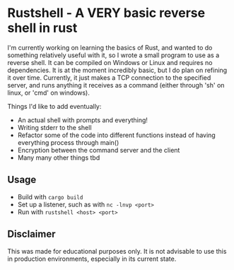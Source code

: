 # Rustshell - A VERY basic reverse shell in rust

I'm currently working on learning the basics of Rust, and wanted to do something relatively useful with it, so I wrote a small program to use as a reverse shell. It can be compiled on Windows or Linux and requires no dependencies. It is at the moment incredibly basic, but I do plan on refining it over time. Currently, it just makes a TCP connection to the specified server, and runs anything it receives as a command (either through 'sh' on linux, or 'cmd' on windows).

Things I'd like to add eventually:

* An actual shell with prompts and everything!
* Writing stderr to the shell
* Refactor some of the code into different functions instead of having everything process through main()
* Encryption between the command server and the client
* Many many other things tbd

## Usage

* Build with `cargo build`
* Set up a listener, such as with `nc -lnvp <port>`
* Run with `rustshell <host> <port>`

## Disclaimer

This was made for educational purposes only. It is not advisable to use this in production environments, especially in its current state.

